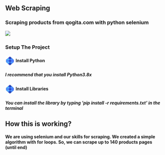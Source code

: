 <h2> Web Scraping </h2>
<h3> Scraping products from qogita.com with python selenium </h3>
<img src="https://i.imgur.com/qHAcfhX.gif">
<h3> Setup The Project </h3>
<h4><img align="center" src="https://raw.githubusercontent.com/efecanxrd/efecanxrd/main/images/xe.gif" width="30"> Install Python <h4>
<h5>I recommend that you install Python3.8x </h5>
<h4><img align="center" src="https://raw.githubusercontent.com/efecanxrd/efecanxrd/main/images/xe.gif" width="30"> Install Libraries </h4>
<h5> You can install the library by typing 'pip install -r requirements.txt' in the terminal </h5>
<h2> How this is working? </h2>
<h4> We are using selenium and our skills for scraping. We created a simple algorithm with for loops. So, we can scrape up to 140 products pages (until end) <h4>
